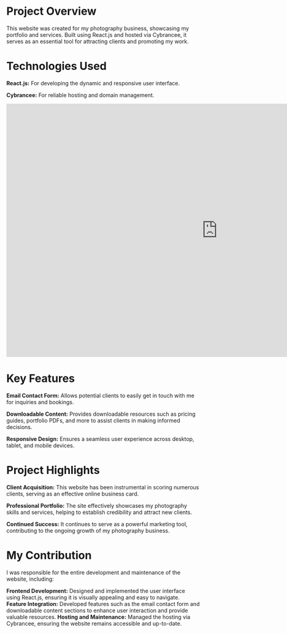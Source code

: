 # Project Overview
This website was created for my photography business, showcasing my portfolio and services. Built using React.js and hosted via Cybrancee, it serves as an essential tool for attracting clients and promoting my work.


# Technologies Used
**React.js:** For developing the dynamic and responsive user interface.

**Cybrancee:** For reliable hosting and domain management.

<div>
  <embed src='https://photo.artyomg.com' width='1100' height='660' scrolling='yes'></embed>
</div>


# Key Features

**Email Contact Form:** Allows potential clients to easily get in touch with me for inquiries and bookings.

**Downloadable Content:** Provides downloadable resources such as pricing guides, portfolio PDFs, and more to assist clients in making informed decisions.

**Responsive Design:** Ensures a seamless user experience across desktop, tablet, and mobile devices.


# Project Highlights

**Client Acquisition:** This website has been instrumental in scoring numerous clients, serving as an effective online business card.

**Professional Portfolio:** The site effectively showcases my photography skills and services, helping to establish credibility and attract new clients.

**Continued Success:** It continues to serve as a powerful marketing tool, contributing to the ongoing growth of my photography business.


# My Contribution

I was responsible for the entire development and maintenance of the website, including:

**Frontend Development:** Designed and implemented the user interface using React.js, ensuring it is visually appealing and easy to navigate.
**Feature Integration:** Developed features such as the email contact form and downloadable content sections to enhance user interaction and provide valuable resources.
**Hosting and Maintenance:** Managed the hosting via Cybrancee, ensuring the website remains accessible and up-to-date.